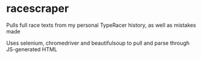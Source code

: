 # racescraper
Pulls full race texts from my personal TypeRacer history, as well as mistakes made

Uses selenium, chromedriver and beautifulsoup to pull and parse through JS-generated HTML
